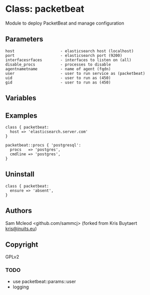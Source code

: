 # Class: packetbeat

Module to deploy PacketBeat and manage configuration

## Parameters

```
host                    - elasticsearch host (localhost)
port                    - elasticsearch port (9200)
interfacesrfaces        - interfaces to listen on (all)
disable_procs           - processes to disable
agentnametname          - name of agent (fqdn)
user                    - user to run service as (packetbeat)
uid                     - user to run as (450)
gid                     - user to run as (450)
```

## Variables

## Examples

```
class { packetbeat:
  host => 'elasticsearch.server.com'
}

packetbeat::procs { 'postgresql':
  procs   => 'postgres',
  cmdline => 'postgres',
}
```

## Uninstall

```
class { packetbeat:
  ensure => 'absent',
}
```

## Authors

Sam Mcleod <github.com/sammcj> (forked from Kris Buytaert <kris@inuits.eu>)

## Copyright

GPLv2

### TODO

- use packetbeat::params::user
- logging